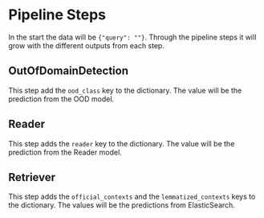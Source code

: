 # Pipeline Steps

In the start the data will be `{"query": ""}`. Through the pipeline steps it will grow with the different outputs from each step.

## OutOfDomainDetection

This step add the `ood_class` key to the dictionary. The value will be the prediction from the OOD model.

## Reader

This step adds the `reader` key to the dictionary. The value will be the prediction from the Reader model.

## Retriever

This step adds the `official_contexts` and the `lemmatized_contexts` keys to the dictionary. The values will be the predictions from ElasticSearch.
